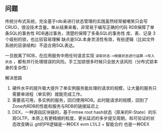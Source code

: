 ## 问题

传统分布式系统，完全基于rdb来进行状态管理的实践虽然经常被嘲笑只会写CRUD，很没技术含量。单从结果来看，非常易于编写正确的代码
RDB保障了单条SQL的事务性
RDB通过事务，清楚的保障了多条SQL的事务性
库、表、记录 3个级别的锁，也比较容易理解
缺点是SQL本身灵活性有效，有些逻辑（比如文件系统的目录结构）不适合用SQL表达。

一旦脱离了RDB，在应用服务中用任何语言实现 `读取状态->根据状态进行运算->写入状态` ，都有并行处理错误的风险。手工加锁很多时候只会放大该风险（分布式锁本身的复杂性）

解决思路

1. 硬件水平的提升极大提升了单实例服务能处理的请求的规模，让大量的服务只需要单进程（单实例）就能完成工作。
2. 需要高可用，多实例的服务，回归使用RDB。此时能请求的规模，回到了Zone内RDB的性能和服务与RDB的链接延迟上
3. DEX，一种源自区块链的，基于mtree root hash状态（原来的R-State）的乐观OLTP。本质上有更精细的粒度，更长延迟的多步提交周期，和可验证的状态改变确认
    git的PR逻辑是一种DEX
    evm L1/L2 + 智能合约 也是一种DEX
